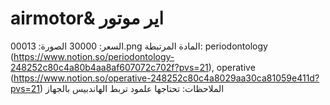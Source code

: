 # airmotor& اير موتور

السعر: 30000
الصورة: 00013.png
المادة المرتبطة: periodontology (https://www.notion.so/periodontology-248252c80c4a80b4aa8af607072c702f?pvs=21), operative (https://www.notion.so/operative-248252c80c4a8029aa30ca81059e411d?pvs=21)
الملاحظات: تحتاجها علمود تربط الهاندبيس بالجهاز